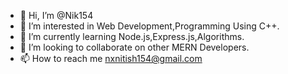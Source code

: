 - 👋 Hi, I’m @Nik154
- 👀 I’m interested in Web Development,Programming Using C++.
- 🌱 I’m currently learning Node.js,Express.js,Algorithms.
- 💞️ I’m looking to collaborate on other MERN Developers.
- 📫 How to reach me nxnitish154@gmail.com

<!---
Nik154/Nik154 is a ✨ special ✨ repository because its `README.md` (this file) appears on your GitHub profile.
You can click the Preview link to take a look at your changes.
--->
